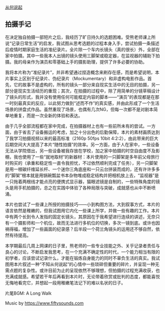 [从何说起](//player.bilibili.com/player.html?aid=821822461&bvid=BV1TG4y1P72Z&cid=1007087802&p=1 ':include :scrolling=no border=0 frameborder=no framespacing=0 allowfullscreen=true height=600')

## 拍摄手记
 在决定独自拍摄一部短片之后，我经历了旷日持久的选题困难。受熊老师课上所说“记录日常生活”的启发，我试图从思考选题的过程本身入手，尝试拍摄一条描述后疫情时期家庭生活的准纪录片。全片除一个车内长镜头（真的很长）外，全部在家中拍摄。其中一些我本人出镜的镜头使用三脚架或稳定器，在监视器的辅助下拍摄。我的母亲作为演员和零基础上手的摄影助理，提供了许多必要的协助。

 我将本片称为“准纪录片”，并非希望通过捏造概念来刷存在感，而是希望说明，本片事实上区别于纪录片、伪纪录片（Mockumentary）和非虚构电影作品。首先，它的故事不是虚构的，所有的镜头一部分来自现实生活中的无目的拍摄，另一部分是现实生活经历的重现；其次，在拍摄的过程中，除了用简单的分镜草稿设计了镜头的形式，我并没有使用任何可能框定内容的脚本——“演员”的表现都是在那一时刻最真实的反应，以此努力做到“述而不作”的真实感，并由此形成了一个生活场景的拼盘式作品。虽然重现了场景，也偶有几次NG，但每一次都不是对剧本简单地重复，而是一次全新的体验和表达。

 由于几乎全部流程都在家中完成，在拍摄器材上也有一些前所未有的尝试。一方面，由于省去了设备搬运的考虑，加之十分出色的后勤保障，本片的素材画质达到了我学习拍摄视频以来的最高标准（2160p 50fps 10bit 4:2:2），由此带来的巨大后期空间大大提高了本片“随性拍摄”的效率。另一方面，由于人在家中，一些设备无法从学院借出，另一些设备被我存放在学校，加之家中拍摄的时空自由度不及影棚，我也使用了一些“就地取材”的新器材：本片使用的一只脚架是多年前父母旅行时购买的（承重和稳定性一直令我担忧，不过依然顺利完成了任务），另一只脚架是用一根碳纤维延长杆、一个迷你三角底座和一只云台拼装而成的，还有许许多多的“脚架”根本就是用锅碗瓢盆书本杂物堆成稳定结构并把相机放上去，“监视器”是一只拖着两根线才能点亮的便携式显示器，猫眼滤镜是自制的，一些特殊角度的镜头是用手机拍摄的，总之在实践中体验了各种局限与突破，成就感也从中不断喷涌。

 本片也尝试了一些课上所授的拍摄技巧——小到构图方法，大到叙事方式，本片的语言依然是稚嫩的，但我试图用它内化一些课上所学，并做一些有趣的工作。本片中有两个长到令人发指的固定长镜头，其原因在于我希望进行连续的讲述，无奈只有一个摄影师和一个机位，故而无法进行多机位的切换，多次一镜到底。或许也因祸得福，增加了一些画面的纪录感？后半段一个荷兰角镜头的运用还不够自然，依然有待提高。

 本学期最后几周上网课的日子里，熊老师的一些专业技能之外、关乎记录者责任与良心的讨论，不断启发我思考，在一个充满不确定性的时代，一个能力相当有限的初学者，应该尝试记录什么，才能在锻炼自身能力的同时不辜负生活的真实。我试图用本片叙述一种“不知从何说起”的心情中一些琐碎但重要的碎片，并呈现一种无需点题的复杂性。或许目前为止的呈现依然不够理想，但拍摄的过程充满收获，也充满成就感。希望若干年后再看到本片时，无论带着欣赏或批判的态度，都能喜悦无悔地看完它，并想起一段用稚嫩笔法记下的难以名状的日子。

片尾BGM: A Long Walk

Music by https://www.fiftysounds.com